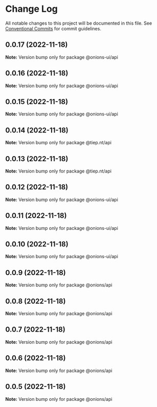 # Change Log

All notable changes to this project will be documented in this file.
See [Conventional Commits](https://conventionalcommits.org) for commit guidelines.

## 0.0.17 (2022-11-18)

**Note:** Version bump only for package @onions-ui/api





## 0.0.16 (2022-11-18)

**Note:** Version bump only for package @onions-ui/api





## 0.0.15 (2022-11-18)

**Note:** Version bump only for package @onions-ui/api





## 0.0.14 (2022-11-18)

**Note:** Version bump only for package @tiep.nt/api





## 0.0.13 (2022-11-18)

**Note:** Version bump only for package @tiep.nt/api





## 0.0.12 (2022-11-18)

**Note:** Version bump only for package @onions-ui/api





## 0.0.11 (2022-11-18)

**Note:** Version bump only for package @onions-ui/api





## 0.0.10 (2022-11-18)

**Note:** Version bump only for package @onions-ui/api





## 0.0.9 (2022-11-18)

**Note:** Version bump only for package @onions/api





## 0.0.8 (2022-11-18)

**Note:** Version bump only for package @onions/api





## 0.0.7 (2022-11-18)

**Note:** Version bump only for package @onions/api





## 0.0.6 (2022-11-18)

**Note:** Version bump only for package @onions/api





## 0.0.5 (2022-11-18)

**Note:** Version bump only for package @onions/api
